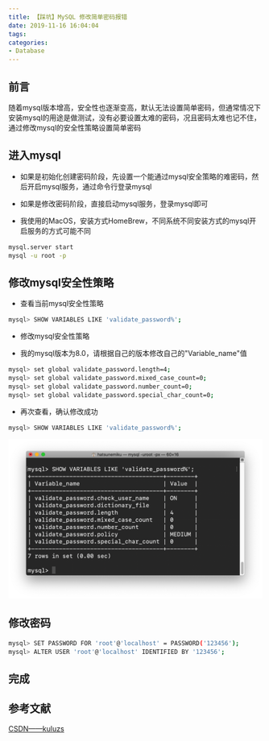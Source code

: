 ```yaml
---
title: 【踩坑】MySQL 修改简单密码报错
date: 2019-11-16 16:04:04
tags:
categories:
- Database
---
```


## 前言

随着mysql版本增高，安全性也逐渐变高，默认无法设置简单密码，但通常情况下安装mysql的用途是做测试，没有必要设置太难的密码，况且密码太难也记不住，通过修改mysql的安全性策略设置简单密码

<!-- more -->

## 进入mysql

- 如果是初始化创建密码阶段，先设置一个能通过mysql安全策略的难密码，然后开启mysql服务，通过命令行登录mysql

- 如果是修改密码阶段，直接启动mysql服务，登录mysql即可

- 我使用的MacOS，安装方式HomeBrew，不同系统不同安装方式的mysql开启服务的方式可能不同

``` bash
mysql.server start
mysql -u root -p
```

## 修改mysql安全性策略

- 查看当前mysql安全性策略

``` bash
mysql> SHOW VARIABLES LIKE 'validate_password%';
```

- 修改mysql安全性策略

- 我的mysql版本为8.0，请根据自己的版本修改自己的"Variable_name"值

``` bash
mysql> set global validate_password.length=4;
mysql> set global validate_password.mixed_case_count=0;
mysql> set global validate_password.number_count=0;
mysql> set global validate_password.special_char_count=0;
```

- 再次查看，确认修改成功

``` bash
mysql> SHOW VARIABLES LIKE 'validate_password%';
```

![01.png](/images/20191116160404/01.png)

## 修改密码

``` bash
mysql> SET PASSWORD FOR 'root'@'localhost' = PASSWORD('123456');
mysql> ALTER USER 'root'@'localhost' IDENTIFIED BY '123456';
```

## 完成

## 参考文献

[CSDN——kuluzs](https://blog.csdn.net/kuluzs/article/details/51924374)

